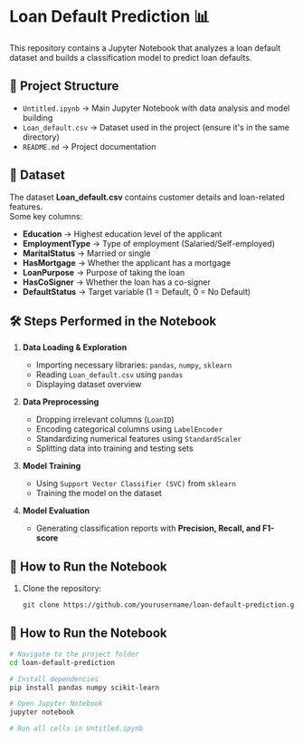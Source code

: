 # Loan Default Prediction 📊

This repository contains a Jupyter Notebook that analyzes a loan default dataset and builds a classification model to predict loan defaults.

## 📂 Project Structure
- `Untitled.ipynb` → Main Jupyter Notebook with data analysis and model building  
- `Loan_default.csv` → Dataset used in the project (ensure it's in the same directory)  
- `README.md` → Project documentation  

## 📜 Dataset
The dataset **Loan_default.csv** contains customer details and loan-related features.  
Some key columns:
- **Education** → Highest education level of the applicant  
- **EmploymentType** → Type of employment (Salaried/Self-employed)  
- **MaritalStatus** → Married or single  
- **HasMortgage** → Whether the applicant has a mortgage  
- **LoanPurpose** → Purpose of taking the loan  
- **HasCoSigner** → Whether the loan has a co-signer  
- **DefaultStatus** → Target variable (1 = Default, 0 = No Default)  

## 🛠 Steps Performed in the Notebook
1. **Data Loading & Exploration**
   - Importing necessary libraries: `pandas`, `numpy`, `sklearn`
   - Reading `Loan_default.csv` using `pandas`
   - Displaying dataset overview  

2. **Data Preprocessing**
   - Dropping irrelevant columns (`LoanID`)
   - Encoding categorical columns using `LabelEncoder`
   - Standardizing numerical features using `StandardScaler`
   - Splitting data into training and testing sets  

3. **Model Training**
   - Using `Support Vector Classifier (SVC)` from `sklearn`
   - Training the model on the dataset  

4. **Model Evaluation**
   - Generating classification reports with **Precision, Recall, and F1-score**  

## 🚀 How to Run the Notebook
1. Clone the repository:  
   ```bash
   git clone https://github.com/yourusername/loan-default-prediction.git

## 🚀 How to Run the Notebook

```bash
# Navigate to the project folder
cd loan-default-prediction

# Install dependencies
pip install pandas numpy scikit-learn

# Open Jupyter Notebook
jupyter notebook

# Run all cells in Untitled.ipynb

